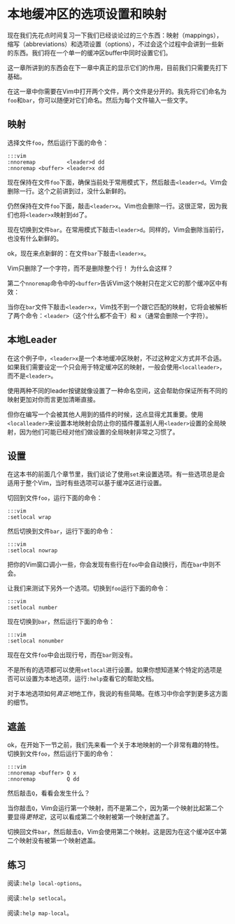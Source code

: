 本地缓冲区的选项设置和映射
=================================

现在我们先花点时间复习一下我们已经谈论过的三个东西：映射（mappings），缩写（abbreviations）和选项设置（options），不过会这个过程中会讲到一些新的东西。我们将在一个单一的缓冲区buffer中同时设置它们。

这一章所讲到的东西会在下一章中真正的显示它们的作用，目前我们只需要先打下基础。

在这一章中你需要在Vim中打开两个文件，两个文件是分开的。我先将它们命名为`foo`和`bar`，你可以随便对它们命名。然后为每个文件输入一些文字。

映射
--------

选择文件`foo`，然后运行下面的命令：

    :::vim
    :nnoremap          <leader>d dd
    :nnoremap <buffer> <leader>x dd

现在保持在文件`foo`下面，确保当前处于常用模式下，然后敲击`<leader>d`。Vim会删除一行。这个之前讲到过，没什么新鲜的。

仍然保持在文件`foo`下面，敲击`<leader>x`。Vim也会删除一行。这很正常，因为我们也将`<leader>x`映射到`dd`了。

现在切换到文件`bar`。在常用模式下敲击`<leader>d`。同样的，Vim会删除当前行，也没有什么新鲜的。

ok，现在来点新鲜的：在文件`bar`下敲击`<leader>x`。

Vim只删除了一个字符，而不是删除整个行！
为什么会这样？

第二个`nnoremap`命令中的`<buffer>`告诉Vim这个映射只在定义它的那个缓冲区中有效：

当你在`bar`文件下敲击`<leader>x`，Vim找不到一个跟它匹配的映射，它将会被解析了两个命令：`<leader>`（这个什么都不会干）和 `x`（通常会删除一个字符）。 


本地Leader
------------

在这个例子中，`<leader>x`是一个本地缓冲区映射，不过这种定义方式并不合适。如果我们需要设定一个只会用于特定缓冲区的映射，一般会使用`<localleader>`，而不是`<leader>`。


使用两种不同的leader按键就像设置了一种命名空间，这会帮助你保证所有不同的映射更加对你而言更加清晰直接。

但你在编写一个会被其他人用到的插件的时候，这点显得尤其重要。使用`<localleader>`来设置本地映射会防止你的插件覆盖别人用`<leader>`设置的全局映射，因为他们可能已经对他们做设置的全局映射非常之习惯了。

设置
--------

在这本书的前面几个章节里，我们谈论了使用`set`来设置选项。有一些选项总是会适用于整个Vim，当时有些选项可以基于缓冲区进行设置。

切回到文件`foo`，运行下面的命令： 

    :::vim
    :setlocal wrap

然后切换到文件`bar`，运行下面的命令： 

    :::vim
    :setlocal nowrap

把你的Vim窗口调小一些，你会发现有些行在`foo`中会自动换行，而在`bar`中则不会。


让我们来测试下另外一个选项。切换到`foo`运行下面的命令： 

    :::vim
    :setlocal number

现在切换到`bar`，然后运行下面的命令： 

    :::vim
    :setlocal nonumber

现在在文件`foo`中会出现行号，而在`bar`则没有。

不是所有的选项都可以使用`setlocal`进行设置。如果你想知道某个特定的选项是否可以设置为本地选项，运行`:help`查看它的帮助文档。

对于本地选项如何*真正地*地工作，我说的有些简略。在练习中你会学到更多这方面的细节。

遮盖
---------

ok，在开始下一节之前，我们先来看一个关于本地映射的一个非常有趣的特性。切换到文件`foo`，然后运行下面的命令： 

    :::vim
    :nnoremap <buffer> Q x
    :nnoremap          Q dd

然后敲击`Q`，看看会发生什么？

当你敲击`Q`，Vim会运行第一个映射，而不是第二个，因为第一个映射比起第二个要显得*更特定*，这可以看成第二个映射被第一个映射遮盖了。

切换回文件`bar`，然后敲击`Q`，Vim会使用第二个映射。这是因为在这个缓冲区中第二个映射没有被第一个映射遮盖。

练习
---------

阅读`:help local-options`。

阅读`:help setlocal`。

阅读`:help map-local`。
